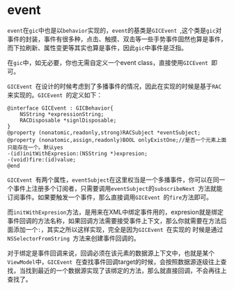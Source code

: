 # event

`event`在`gic`中也是以`behavior`实现的，`event`的基类是`GICEvent `,这个类是`gic`对事件的封装，事件有很多种，点击、触摸、双击等一些手势事件固然也算是事件，而下拉刷新、属性变更等其实也算是事件，因此`gic`中事件是泛指。

在`gic`中，如无必要，你也无需自定义一个event class，直接使用`GICEvent `即可。

`GICEvent `在设计的时候考虑到了多播事件的情况，因此在实现的时候是基于`RAC`来实现的。`GICEvent `的定义如下：

```
@interface GICEvent : GICBehavior{
    NSString *expressionString;
    RACDisposable *signlDisposable;
}
@property (nonatomic,readonly,strong)RACSubject *eventSubject;
@property (nonatomic,assign,readonly)BOOL onlyExistOne;//是否一个元素上面只能存在一个。默认yes
-(id)initWithExpresion:(NSString *)expresion;
-(void)fire:(id)value;
@end
```

`GICEvent `有两个属性，`eventSubject`在这里权当是一个多播事件，你可以在同一个事件上注册多个订阅者，只需要调用`eventSubject`的`subscribeNext `方法就能订阅事件。如果要触发一个事件，那么直接调用`GICEvent `的`fire`方法即可。

而`initWithExpresion`方法，是用来在XML中绑定事件用的，expresion就是绑定事件回调的方法名称，如果回调方法需要接受事件上下文，那么你就需要在方法后面添加一个`:`，其实之所以这样实现，完全是因为`GICEvent `在实现的 时候是通过`NSSelectorFromString `方法来创建事件回调的。

对于绑定是事件回调来说，回调必须在该元素的数据源上下文中，也就是某个`ViewModel`中，`GICEvent `在查找事件回调target的时候，会按照数据源逐级往上查找，当找到最近的一个数据源实现了该绑定的方法，那么就直接回调，不会再往上查找了。